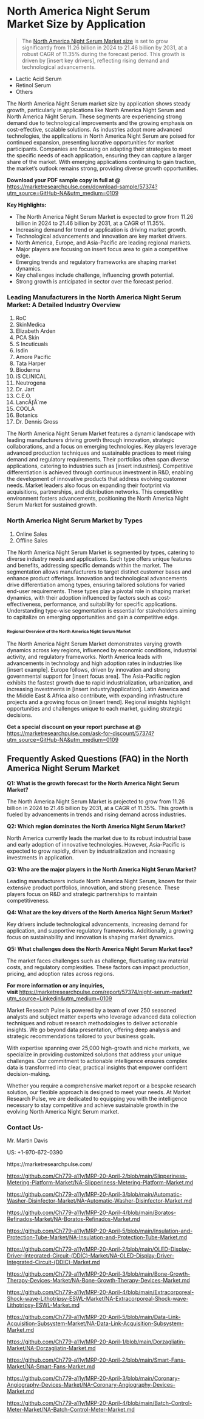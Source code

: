 <h1>North America Night Serum Market&nbsp;Size by Application</h1><blockquote><p>The <a href="https://marketresearchpulse.com/download-sample/57374?utm_source=GitHub-NA&amp;utm_medium=0109">North America Night Serum Market size</a> is set to grow significantly from 11.26 billion in 2024 to 21.46 billion by 2031, at a robust CAGR of 11.35% during the forecast period. This growth is driven by [insert key drivers], reflecting rising demand and technological advancements.</p></blockquote><ul><li>Lactic Acid Serum<li> Retinol Serum<li> Others</li></ul><p>The North America Night Serum market size by application shows steady growth, particularly in applications like North America Night Serum and North America Night Serum. These segments are experiencing strong demand due to technological improvements and the growing emphasis on cost-effective, scalable solutions. As industries adopt more advanced technologies, the applications in North America Night Serum are poised for continued expansion, presenting lucrative opportunities for market participants. Companies are focusing on adapting their strategies to meet the specific needs of each application, ensuring they can capture a larger share of the market. With emerging applications continuing to gain traction, the market’s outlook remains strong, providing diverse growth opportunities.</p><p><strong>Download your PDF sample copy in full at @ </strong><a href="https://marketresearchpulse.com/download-sample/57374?utm_source=GitHub-NA&amp;utm_medium=0109">https://marketresearchpulse.com/download-sample/57374?utm_source=GitHub-NA&amp;utm_medium=0109</a></p><p><strong>Key Highlights: </strong></p><ul><li>The North America Night Serum Market is expected to grow from 11.26 billion in 2024 to 21.46 billion by 2031, at a CAGR of 11.35%.</li><li>Increasing demand for trend or application is driving market growth.</li><li>Technological advancements and innovation are key market drivers.</li><li>North America, Europe, and Asia-Pacific are leading regional markets.</li><li>Major players are focusing on insert focus area to gain a competitive edge.</li><li>Emerging trends and regulatory frameworks are shaping market dynamics.</li><li>Key challenges include challenge, influencing growth potential.</li><li>Strong growth is anticipated in sector over the forecast period.</li></ul><h3>Leading Manufacturers in the North America Night Serum Market: A Detailed Industry Overview</h3><ol><li>RoC</li><li>SkinMedica</li><li>Elizabeth Arden</li><li>PCA Skin</li><li>S Incuticuals</li><li>Isdin</li><li>Amore Pacific</li><li>Tata Harper</li><li>Bioderma</li><li>iS CLINICAL</li><li>Neutrogena</li><li>Dr. Jart</li><li>C.E.O.</li><li>LancÃƒÂ´me</li><li>COOLA</li><li>Botanics</li><li>Dr. Dennis Gross</li></ol><div class="flex max-w-full flex-col flex-grow"><div class="min-h-8 text-message flex w-full flex-col items-end gap-2 whitespace-normal break-words [.text-message+&amp;]:mt-5" dir="auto" data-message-author-role="assistant" data-message-id="fd8432e4-4910-450d-b182-61b7bfb0a01f" data-message-model-slug="gpt-4o"><div class="flex w-full flex-col gap-1 empty:hidden first:pt-[3px]"><div class="markdown prose w-full break-words dark:prose-invert light"><p>The North America Night Serum Market features a dynamic landscape with leading manufacturers driving growth through innovation, strategic collaborations, and a focus on emerging technologies. Key players leverage advanced production techniques and sustainable practices to meet rising demand and regulatory requirements. Their portfolios often span diverse applications, catering to industries such as [insert industries]. Competitive differentiation is achieved through continuous investment in R&amp;D, enabling the development of innovative products that address evolving customer needs. Market leaders also focus on expanding their footprint via acquisitions, partnerships, and distribution networks. This competitive environment fosters advancements, positioning the North America Night Serum Market for sustained growth.</p></div></div></div></div><h3>North America Night Serum Market by Types</h3><ol><li>Online Sales<li> Offline Sales</li></ol><div class="flex max-w-full flex-col flex-grow"><div class="min-h-8 text-message flex w-full flex-col items-end gap-2 whitespace-normal break-words [.text-message+&amp;]:mt-5" dir="auto" data-message-author-role="assistant" data-message-id="084470be-0bb7-4664-bddf-5156b4f41249" data-message-model-slug="gpt-4o-mini"><div class="flex w-full flex-col gap-1 empty:hidden first:pt-[3px]"><div class="markdown prose w-full break-words dark:prose-invert light"><p>The North America Night Serum Market is segmented by types, catering to diverse industry needs and applications. Each type offers unique features and benefits, addressing specific demands within the market. The segmentation allows manufacturers to target distinct customer bases and enhance product offerings. Innovation and technological advancements drive differentiation among types, ensuring tailored solutions for varied end-user requirements. These types play a pivotal role in shaping market dynamics, with their adoption influenced by factors such as cost-effectiveness, performance, and suitability for specific applications. Understanding type-wise segmentation is essential for stakeholders aiming to capitalize on emerging opportunities and gain a competitive edge.</p></div></div></div></div><h3><span style="font-size: 11px;">Regional Overview of the North America Night Serum Market</span></h3><div class="flex max-w-full flex-col flex-grow"><div class="min-h-8 text-message flex w-full flex-col items-end gap-2 whitespace-normal break-words [.text-message+&amp;]:mt-5" dir="auto" data-message-author-role="assistant" data-message-id="e9038762-ce64-4e30-91c9-9bd413514231" data-message-model-slug="gpt-4o-mini"><div class="flex w-full flex-col gap-1 empty:hidden first:pt-[3px]"><div class="markdown prose w-full break-words dark:prose-invert light"><p>The North America Night Serum Market demonstrates varying growth dynamics across key regions, influenced by economic conditions, industrial activity, and regulatory frameworks. North America leads with advancements in technology and high adoption rates in industries like [insert example]. Europe follows, driven by innovation and strong governmental support for [insert focus area]. The Asia-Pacific region exhibits the fastest growth due to rapid industrialization, urbanization, and increasing investments in [insert industry/application]. Latin America and the Middle East &amp; Africa also contribute, with expanding infrastructure projects and a growing focus on [insert trend]. Regional insights highlight opportunities and challenges unique to each market, guiding strategic decisions.</p></div></div></div></div><p><strong>Get a special discount on your report purchase at @ </strong><a href="https://marketresearchpulse.com/ask-for-discount/57374?utm_source=GitHub-NA&amp;utm_medium=0109">https://marketresearchpulse.com/ask-for-discount/57374?utm_source=GitHub-NA&amp;utm_medium=0109</a></p><h2>Frequently Asked Questions (FAQ) in the North America Night Serum Market</h2><p><strong>Q1: What is the growth forecast for the North America Night Serum Market?</strong></p><p>The North America Night Serum Market is projected to grow from 11.26 billion in 2024 to 21.46 billion by 2031, at a CAGR of 11.35%. This growth is fueled by advancements in trends and rising demand across industries.</p><p><strong>Q2: Which region dominates the North America Night Serum Market?</strong></p><p>North America currently leads the market due to its robust industrial base and early adoption of innovative technologies. However, Asia-Pacific is expected to grow rapidly, driven by industrialization and increasing investments in application.</p><p><strong>Q3: Who are the major players in the North America Night Serum Market?</strong></p><p>Leading manufacturers include North America Night Serum, known for their extensive product portfolios, innovation, and strong presence. These players focus on R&amp;D and strategic partnerships to maintain competitiveness.</p><p><strong>Q4: What are the key drivers of the North America Night Serum Market?</strong></p><p>Key drivers include technological advancements, increasing demand for application, and supportive regulatory frameworks. Additionally, a growing focus on sustainability and innovation is shaping market dynamics.</p><p><strong>Q5: What challenges does the North America Night Serum Market face?</strong></p><p>The market faces challenges such as challenge, fluctuating raw material costs, and regulatory complexities. These factors can impact production, pricing, and adoption rates across regions.</p><p><strong>For more information or any inquiries, visit&nbsp;</strong><a href="https://marketresearchpulse.com/report/57374/night-serum-market?utm_source=Linkedin&utm_medium=0109">https://marketresearchpulse.com/report/57374/night-serum-market?utm_source=Linkedin&utm_medium=0109</a></p><p>Market Research Pulse is powered by a team of over 250 seasoned analysts and subject matter experts who leverage advanced data collection techniques and robust research methodologies to deliver actionable insights. We go beyond data presentation, offering deep analysis and strategic recommendations tailored to your business goals.</p><p>With expertise spanning over 25,000 high-growth and niche markets, we specialize in providing customized solutions that address your unique challenges. Our commitment to actionable intelligence ensures complex data is transformed into clear, practical insights that empower confident decision-making.</p><p>Whether you require a comprehensive market report or a bespoke research solution, our flexible approach is designed to meet your needs. At Market Research Pulse, we are dedicated to equipping you with the intelligence necessary to stay competitive and achieve sustainable growth in the evolving North America Night Serum market.</p><h3><strong>Contact Us-</strong></h3><p>Mr. Martin Davis</p><p>US: +1-970-672-0390</p><p>https://marketresearchpulse.com/</p><p><a href="https://github.com/Ch779-a11y/MRP-20-April-2/blob/main/Slipperiness-Metering-Platform-Market/NA-Slipperiness-Metering-Platform-Market.md">https://github.com/Ch779-a11y/MRP-20-April-2/blob/main/Slipperiness-Metering-Platform-Market/NA-Slipperiness-Metering-Platform-Market.md</a></p><p><a href="https://github.com/Ch779-a11y/MRP-20-April-3/blob/main/Automatic-Washer-Disinfector-Market/NA-Automatic-Washer-Disinfector-Market.md">https://github.com/Ch779-a11y/MRP-20-April-3/blob/main/Automatic-Washer-Disinfector-Market/NA-Automatic-Washer-Disinfector-Market.md</a></p><p><a href="https://github.com/Ch779-a11y/MRP-20-April-4/blob/main/Boratos-Refinados-Market/NA-Boratos-Refinados-Market.md">https://github.com/Ch779-a11y/MRP-20-April-4/blob/main/Boratos-Refinados-Market/NA-Boratos-Refinados-Market.md</a></p><p><a href="https://github.com/Ch779-a11y/MRP-20-April-5/blob/main/Insulation-and-Protection-Tube-Market/NA-Insulation-and-Protection-Tube-Market.md">https://github.com/Ch779-a11y/MRP-20-April-5/blob/main/Insulation-and-Protection-Tube-Market/NA-Insulation-and-Protection-Tube-Market.md</a></p><p><a href="https://github.com/Ch779-a11y/MRP-20-April-2/blob/main/OLED-Display-Driver-Integrated-Circuit-(DDIC)-Market/NA-OLED-Display-Driver-Integrated-Circuit-(DDIC)-Market.md">https://github.com/Ch779-a11y/MRP-20-April-2/blob/main/OLED-Display-Driver-Integrated-Circuit-(DDIC)-Market/NA-OLED-Display-Driver-Integrated-Circuit-(DDIC)-Market.md</a></p><p><a href="https://github.com/Ch779-a11y/MRP-20-April-3/blob/main/Bone-Growth-Therapy-Devices-Market/NA-Bone-Growth-Therapy-Devices-Market.md">https://github.com/Ch779-a11y/MRP-20-April-3/blob/main/Bone-Growth-Therapy-Devices-Market/NA-Bone-Growth-Therapy-Devices-Market.md</a></p><p><a href="https://github.com/Ch779-a11y/MRP-20-April-4/blob/main/Extracorporeal-Shock-wave-Lithotripsy-ESWL-Market/NA-Extracorporeal-Shock-wave-Lithotripsy-ESWL-Market.md">https://github.com/Ch779-a11y/MRP-20-April-4/blob/main/Extracorporeal-Shock-wave-Lithotripsy-ESWL-Market/NA-Extracorporeal-Shock-wave-Lithotripsy-ESWL-Market.md</a></p><p><a href="https://github.com/Ch779-a11y/MRP-20-April-5/blob/main/Data-Link-Acquisition-Subsystem-Market/NA-Data-Link-Acquisition-Subsystem-Market.md">https://github.com/Ch779-a11y/MRP-20-April-5/blob/main/Data-Link-Acquisition-Subsystem-Market/NA-Data-Link-Acquisition-Subsystem-Market.md</a></p><p><a href="https://github.com/Ch779-a11y/MRP-20-April-1/blob/main/Dorzagliatin-Market/NA-Dorzagliatin-Market.md">https://github.com/Ch779-a11y/MRP-20-April-1/blob/main/Dorzagliatin-Market/NA-Dorzagliatin-Market.md</a></p><p><a href="https://github.com/Ch779-a11y/MRP-20-April-2/blob/main/Smart-Fans-Market/NA-Smart-Fans-Market.md">https://github.com/Ch779-a11y/MRP-20-April-2/blob/main/Smart-Fans-Market/NA-Smart-Fans-Market.md</a></p><p><a href="https://github.com/Ch779-a11y/MRP-20-April-3/blob/main/Coronary-Angiography-Devices-Market/NA-Coronary-Angiography-Devices-Market.md">https://github.com/Ch779-a11y/MRP-20-April-3/blob/main/Coronary-Angiography-Devices-Market/NA-Coronary-Angiography-Devices-Market.md</a></p><p><a href="https://github.com/Ch779-a11y/MRP-20-April-4/blob/main/Batch-Control-Meter-Market/NA-Batch-Control-Meter-Market.md">https://github.com/Ch779-a11y/MRP-20-April-4/blob/main/Batch-Control-Meter-Market/NA-Batch-Control-Meter-Market.md</a></p>
